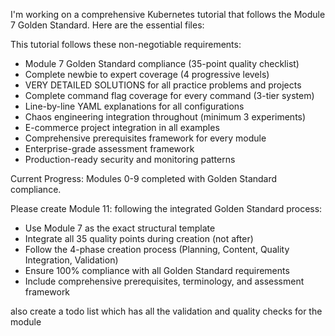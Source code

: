 I'm working on a comprehensive Kubernetes tutorial that follows the Module 7 Golden Standard. Here are the essential files:



This tutorial follows these non-negotiable requirements:
- Module 7 Golden Standard compliance (35-point quality checklist)
- Complete newbie to expert coverage (4 progressive levels)
- VERY DETAILED SOLUTIONS for all practice problems and projects
- Complete command flag coverage for every command (3-tier system)
- Line-by-line YAML explanations for all configurations
- Chaos engineering integration throughout (minimum 3 experiments)
- E-commerce project integration in all examples
- Comprehensive prerequisites framework for every module
- Enterprise-grade assessment framework
- Production-ready security and monitoring patterns

Current Progress: Modules 0-9 completed with Golden Standard compliance.

Please create Module 11:  following the integrated Golden Standard process:
- Use Module 7 as the exact structural template
- Integrate all 35 quality points during creation (not after)
- Follow the 4-phase creation process (Planning, Content, Quality Integration, Validation)
- Ensure 100% compliance with all Golden Standard requirements
- Include comprehensive prerequisites, terminology, and assessment framework

also create a todo list which has all the validation and quality checks for the module
